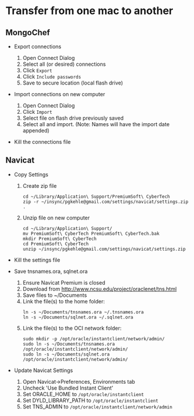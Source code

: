 
# Transfer from one mac to another


## MongoChef

* Export connections
  1. Open Connect Dialog
  1. Select all (or desired) connections
  1. Click `Export`
  1. Click `Include passwords`
  1. Save to secure location (local flash drive)
  
* Import connections on new computer
  1. Open Connect Dialog
  1. Click `Import`
  1. Select file on flash drive previously saved
  1. Select all and import.  (Note: Names will have the import date appended)
  
* Kill the connections file

  
## Navicat

* Copy Settings
  1. Create zip file
     ```
     cd ~/Library/Application\ Support/PremiumSoft\ CyberTech
     zip -r ~/insync/pgkehle@gmail.com/settings/navicat/settings.zip .
     ```
  1. Unzip file on new computer
     ```
     cd ~/Library/Application\ Support/
     mv PremiumSoft\ CyberTech PremiumSoft\ CyberTech.bak
     mkdir PremiumSoft\ CyberTech
     cd PremiumSoft\ CyberTech
     unzip ~/insync/pgkehle@gmail.com/settings/navicat/settings.zip
     ```

* Kill the settings file

* Save tnsnames.ora, sqlnet.ora
  1. Ensure Navicat Premium is closed
  1. Download from http://www.ncsu.edu/project/oraclenet/tns.html
  1. Save files to ~/Documents
  1. Link the file(s) to the home folder:
     ```
     ln -s ~/Documents/tnsnames.ora ~/.tnsnames.ora
     ln -s ~/Documents/sqlnet.ora ~/.sqlnet.ora
     ```
  1. Link the file(s) to the OCI network folder:
     ```
     sudo mkdir -p /opt/oracle/instantclient/network/admin/
     sudo ln -s ~/Documents/tnsnames.ora /opt/oracle/instantclient/network/admin/
     sudo ln -s ~/Documents/sqlnet.ora /opt/oracle/instantclient/network/admin/
     ```
* Update Navicat Settings
  1. Open Navicat->Preferences, Environments tab
  1. Uncheck 'Use Bundled Instant Client'
  1. Set ORACLE_HOME to `/opt/oracle/instantclient`
  1. Set DYLD_LIBRARY_PATH to `/opt/oracle/instantclient`
  1. Set TNS_ADMIN to `/opt/oracle/instantclient/network/admin`

  
